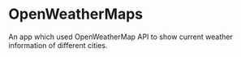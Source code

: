 # OpenWeatherMaps
An app which used OpenWeatherMap API to show current weather information of different cities.
